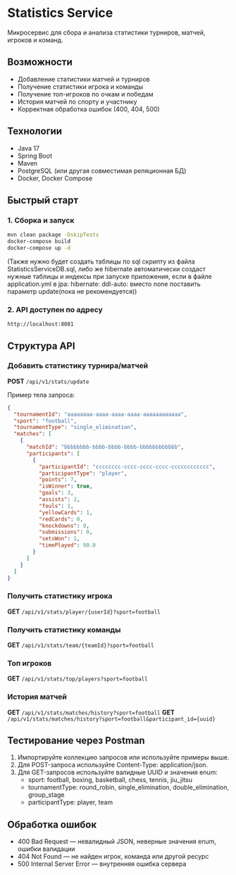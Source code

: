 # Statistics Service

Микросервис для сбора и анализа статистики турниров, матчей, игроков и команд.

## Возможности
- Добавление статистики матчей и турниров
- Получение статистики игрока и команды
- Получение топ-игроков по очкам и победам
- История матчей по спорту и участнику
- Корректная обработка ошибок (400, 404, 500)

## Технологии
- Java 17
- Spring Boot
- Maven
- PostgreSQL (или другая совместимая реляционная БД)
- Docker, Docker Compose

## Быстрый старт

### 1. Сборка и запуск

```bash
mvn clean package -DskipTests
docker-compose build
docker-compose up -d
```
(Также нужно будет создать таблицы по sql скрипту из файла StatisticsServiceDB.sql, либо же hibernate автоматически создаст нужные таблицы и индексы при запуске приложения, если в файле application.yml в jpa: hibernate: ddl-auto: вместо none поставить параметр update(пока не рекомендуется))

### 2. API доступен по адресу
```
http://localhost:8081
```

## Структура API

### Добавить статистику турнира/матчей
**POST** `/api/v1/stats/update`

Пример тела запроса:
```json
{
  "tournamentId": "aaaaaaaa-aaaa-aaaa-aaaa-aaaaaaaaaaaa",
  "sport": "football",
  "tournamentType": "single_elimination",
  "matches": [
    {
      "matchId": "bbbbbbbb-bbbb-bbbb-bbbb-bbbbbbbbbbbb",
      "participants": [
        {
          "participantId": "cccccccc-cccc-cccc-cccc-cccccccccccc",
          "participantType": "player",
          "points": 7,
          "isWinner": true,
          "goals": 3,
          "assists": 2,
          "fouls": 1,
          "yellowCards": 1,
          "redCards": 0,
          "knockdowns": 0,
          "submissions": 0,
          "setsWon": 1,
          "timePlayed": 90.0
        }
      ]
    }
  ]
}
```

### Получить статистику игрока
**GET** `/api/v1/stats/player/{userId}?sport=football`

### Получить статистику команды
**GET** `/api/v1/stats/team/{teamId}?sport=football`

### Топ игроков
**GET** `/api/v1/stats/top/players?sport=football`

### История матчей
**GET** `/api/v1/stats/matches/history?sport=football`
**GET** `/api/v1/stats/matches/history?sport=football&participant_id={uuid}`

## Тестирование через Postman

1. Импортируйте коллекцию запросов или используйте примеры выше.
2. Для POST-запроса используйте Content-Type: application/json.
3. Для GET-запросов используйте валидные UUID и значения enum:
   - sport: football, boxing, basketball, chess, tennis, jiu_jitsu
   - tournamentType: round_robin, single_elimination, double_elimination, group_stage
   - participantType: player, team

## Обработка ошибок
- 400 Bad Request — невалидный JSON, неверные значения enum, ошибки валидации
- 404 Not Found — не найден игрок, команда или другой ресурс
- 500 Internal Server Error — внутренняя ошибка сервера

 
